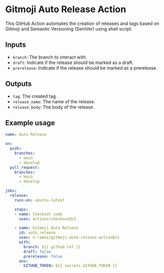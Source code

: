 # Gitmoji Auto Release Action

This GitHub Action automates the creation of releases and tags based on Gitmoji and Semantic Versioning (SemVer) using shell script.

## Inputs

- `branch`: The branch to interact with.
- `draft`: Indicate if the release should be marked as a draft.
- `prerelease`: Indicate if the release should be marked as a prerelease.

## Outputs

- `tag`: The created tag.
- `release_name`: The name of the release.
- `release_body`: The body of the release.

## Example usage

```yaml
name: Auto Release

on:
  push:
    branches:
      - main
      - develop
  pull_request:
    branches:
      - main
      - develop

jobs:
  release:
    runs-on: ubuntu-latest

    steps:
    - name: Checkout code
      uses: actions/checkout@v2

    - name: Gitmoji Auto Release
      id: auto_release
      uses: n-ramos/gitmoji-auto-release-action@v1
      with:
        branch: ${{ github.ref }}
        draft: false
        prerelease: false
      env:
        GITHUB_TOKEN: ${{ secrets.GITHUB_TOKEN }}
